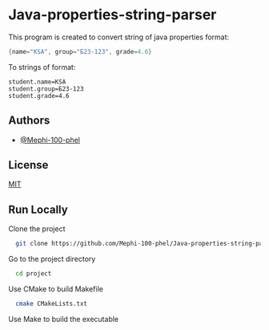 
# Java-properties-string-parser

This program is created to convert string of java properties format:
```java
{name="KSA", group="Б23-123", grade=4.6}
```
To strings of format:
```
student.name=KSA
student.group=Б23-123
student.grade=4.6
```

## Authors

- [@Mephi-100-phel](https://github.com/Mephi-100-phel)


## License

[MIT](https://choosealicense.com/licenses/mit/)


## Run Locally

Clone the project

```bash
  git clone https://github.com/Mephi-100-phel/Java-properties-string-parser
```

Go to the project directory

```bash
  cd project
```

Use CMake to build Makefile

```bash
  cmake CMakeLists.txt
```

Use Make to build the executable
